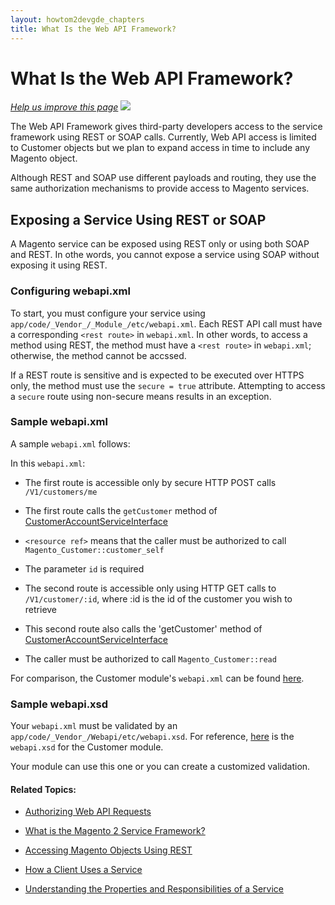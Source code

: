 ```yaml
---
layout: howtom2devgde_chapters
title: What Is the Web API Framework?
---
```


<h1 id="webapi-whatis">What Is the Web API Framework?</h1>

<p><a href="https://github.com/magento/devdocs/blob/master/guides/m2devgde/v1.0.0.0/webapi/what-is-webapi.md" target="_blank"><em>Help us improve this page</em></a>&nbsp;<img src="{{ site.baseurl }}/common/images/newWindow.gif"/></p>

The Web API Framework gives third-party developers access to the service framework using REST or SOAP calls. Currently, Web API access is limited to Customer objects but we plan to expand access in time to include any Magento object.

Although REST and SOAP use different payloads and routing, they use the same authorization mechanisms to provide access to Magento services.

## Exposing a Service Using REST or SOAP

A Magento service can be exposed using REST only or using both SOAP and REST. In othe words, you cannot expose a service using SOAP without exposing it using REST. 

### Configuring webapi.xml

To start, you must configure your service using `app/code/_Vendor_/_Module_/etc/webapi.xml`. Each REST API call must have a corresponding `<rest route>` in `webapi.xml`. In other words, to access a method using REST, the method must have a `<rest route>` in `webapi.xml`; otherwise, the method cannot be accssed.

If a REST route is sensitive and is expected to be executed over HTTPS only, the method must use the `secure = true` attribute. Attempting to access a `secure` route using non-secure means results in an exception.

### Sample webapi.xml

A sample `webapi.xml` follows:

<script src="https://gist.github.com/xcomSteveJohnson/3d01cdea721b623b5264.js"></script>

In this `webapi.xml`:

*   The first route is accessible only by secure HTTP POST calls `/V1/customers/me`

*   The first route calls the `getCustomer` method of <a href="https://github.com/magento/magento2/blob/master/app/code/Magento/Customer/Service/V1/CustomerAccountServiceInterface.php" target="_blank">CustomerAccountServiceInterface</a>

* 	`<resource ref>` means that the caller must be authorized to call `Magento_Customer::customer_self`

*	The parameter `id` is required

*	The second route is accessible only using HTTP GET calls to `/V1/customer/:id`, where :id is the id of the customer you wish to retrieve

*	This second route also calls the 'getCustomer' method of <a href="https://github.com/magento/magento2/blob/master/app/code/Magento/Customer/Service/V1/CustomerAccountServiceInterface.php" target="_blank">CustomerAccountServiceInterface</a>

*	The caller must be authorized to call `Magento_Customer::read` 

For comparison, the Customer module's `webapi.xml` can be found <a href="https://github.com/magento/magento2/blob/master/app/code/Magento/Customer/etc/webapi.xml" target="_blank">here</a>.

### Sample webapi.xsd

Your `webapi.xml` must be validated by an `app/code/_Vendor_/Webapi/etc/webapi.xsd`. For reference, <a href="https://github.com/magento/magento2/blob/master/app/code/Magento/Webapi/etc/webapi.xsd" target="_blank">here</a> is the `webapi.xsd` for the Customer module.

Your module can use this one or you can create a customized validation.

#### Related Topics:

*	<a href="{{ site.baseurl }}/guides/m2devgde/v1.0.0.0/webapi/webapi-basic-auth.html">Authorizing Web API Requests</a>

*	<a href="{{ site.baseurl }}/guides/m2devgde/v1.0.0.0/svcs-framework/what-is-svc.html">What is the Magento 2 Service Framework?</a>

*	<a href="{{ site.baseurl }}/guides/m2devgde/v1.0.0.0/rest/rest-overview.html">Accessing Magento Objects Using REST</a>

*	<a href="{{ site.baseurl }}/guides/m2devgde/v1.0.0.0/svcs-framework/svc-how-to-use.html">How a Client Uses a Service</a>

*	<a href="{{ site.baseurl }}/guides/m2devgde/v1.0.0.0/svcs-framework/svcs-props.html">Understanding the Properties and Responsibilities of a Service</a>